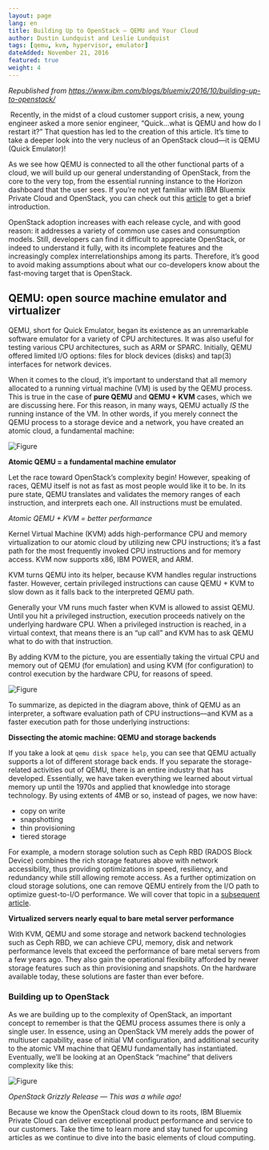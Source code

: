 ```yaml
---
layout: page
lang: en
title: Building Up to OpenStack — QEMU and Your Cloud
author: Dustin Lundquist and Leslie Lundquist
tags: [qemu, kvm, hypervisor, emulator]
dateAdded: November 21, 2016
featured: true
weight: 4
---
```


_Republished from https://www.ibm.com/blogs/bluemix/2016/10/building-up-to-openstack/_

 Recently, in the midst of a cloud customer support crisis, a new, young engineer asked a more senior engineer, “Quick…what is QEMU and how do I restart it?” That question has led to the creation of this article. It’s time to take a deeper look into the very nucleus of an OpenStack cloud—it is QEMU (Quick Emulator)!

As we see how QEMU is connected to all the other functional parts of a cloud, we will build up our general understanding of OpenStack, from the core to the very top, from the essential running instance to the Horizon dashboard that the user sees. If you’re not yet familiar with IBM Bluemix Private Cloud and OpenStack, you can check out this [article](https://www.ibm.com/blogs/bluemix/2016/07/the-power-of-openstack/) to get a brief introduction.

OpenStack adoption increases with each release cycle, and with good reason: it addresses a variety of common use cases and consumption models. Still, developers can find it difficult to appreciate OpenStack, or indeed to understand it fully, with its incomplete features and the increasingly complex interrelationships among its parts. Therefore, it’s good to avoid making assumptions about what our co-developers know about the fast-moving target that is OpenStack.

## QEMU: open source machine emulator and virtualizer

QEMU, short for Quick Emulator, began its existence as an unremarkable software emulator for a variety of CPU architectures. It was also useful for testing various CPU architectures, such as ARM or SPARC. Initially, QEMU offered limited I/O options: files for block devices (disks) and tap(3) interfaces for network devices.

When it comes to the cloud, it’s important to understand that all memory allocated to a running virtual machine (VM) is used by the QEMU process. This is true in the case of **pure QEMU** and **QEMU + KVM** cases, which we are discussing here. For this reason, in many ways, QEMU actually _IS_ the running instance of the VM. In other words, if you merely connect the QEMU process to a storage device and a network, you have created an atomic cloud, a fundamental machine:

![Figure]({{site.baseurl}}/img/Atomic_qemu.png)

**Atomic QEMU = a fundamental machine emulator**

Let the race toward OpenStack’s complexity begin! However, speaking of races, QEMU itself is not as fast as most people would like it to be. In its pure state, QEMU translates and validates the memory ranges of each instruction, and interprets each one. All instructions must be emulated.

_Atomic QEMU + KVM = better performance_

Kernel Virtual Machine (KVM) adds high-performance CPU and memory virtualization to our atomic cloud by utilizing new CPU instructions; it’s a fast path for the most frequently invoked CPU instructions and for memory access. KVM now supports x86, IBM POWER, and ARM.

KVM turns QEMU into its helper, because KVM handles regular instructions faster. However, certain privileged instructions can cause QEMU + KVM to slow down as it falls back to the interpreted QEMU path.

Generally your VM runs much faster when KVM is allowed to assist QEMU. Until you hit a privileged instruction, execution proceeds natively on the underlying hardware CPU. When a privileged instruction is reached, in a virtual context, that means there is an “up call” and KVM has to ask QEMU what to do with that instruction.

By adding KVM to the picture, you are essentially taking the virtual CPU and memory out of QEMU (for emulation) and using KVM (for configuration) to control execution by the hardware CPU, for reasons of speed.

![Figure]({{site.baseurl}}/img/Atomic_QEMU%2BKVM.PNG)

To summarize, as depicted in the diagram above, think of QEMU as an interpreter, a software evaluation path of CPU instructions––and KVM as a faster execution path for those underlying instructions:

**Dissecting the atomic machine: QEMU and storage backends**

If you take a look at `qemu disk space help`, you can see that QEMU actually supports a lot of different storage back ends. If you separate the storage-related activities out of QEMU, there is an entire industry that has developed. Essentially, we have taken everything we learned about virtual memory up until the 1970s and applied that knowledge into storage technology. By using extents of 4MB or so, instead of pages, we now have:

 * copy on write
 * snapshotting
 * thin provisioning
 * tiered storage

For example, a modern storage solution such as Ceph RBD (RADOS Block Device) combines the rich storage features above with network accessibility, thus providing optimizations in speed, resiliency, and redundancy while still allowing remote access.
As a further optimization on cloud storage solutions, one can remove QEMU entirely from the I/O path to optimize guest-to-I/O performance. We will cover that topic in a [subsequent article](http://ibm-blue-box-help.github.io/help-documentation/gettingstarted/userguides/Improving_Cloud_Performance/).

**Virtualized servers nearly equal to bare metal server performance**

With KVM, QEMU and some storage and network backend technologies such as Ceph RBD, we can achieve CPU, memory, disk and network performance levels that exceed the performance of bare metal servers from a few years ago. They also gain the operational flexibility afforded by newer storage features such as thin provisioning and snapshots. On the hardware available today, these solutions are faster than ever before.

### Building up to OpenStack

As we are building up to the complexity of OpenStack, an important concept to remember is that the QEMU process assumes there is only a single user. In essence, using an OpenStack VM merely adds the power of multiuser capability, ease of initial VM configuration, and additional security to the atomic VM machine that QEMU fundamentally has instantiated. Eventually, we’ll be looking at an OpenStack “machine” that delivers complexity like this:

![Figure]({{site.baseurl}}/img/Complicated_openstack.png)

_OpenStack Grizzly Release — This was a while ago!_

Because we know the OpenStack cloud down to its roots, IBM Bluemix Private Cloud can deliver exceptional product performance and service to our customers. Take the time to learn more  and stay tuned for upcoming articles as we continue to dive into the basic elements of cloud computing.
